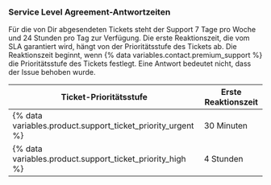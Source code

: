 ### Service Level Agreement-Antwortzeiten

Für die von Dir abgesendeten Tickets steht der Support 7 Tage pro Woche und 24 Stunden pro Tag zur Verfügung. Die erste Reaktionszeit, die vom SLA garantiert wird, hängt von der Prioritätsstufe des Tickets ab. Die Reaktionszeit beginnt, wenn {% data variables.contact.premium_support %} die Prioritätsstufe des Tickets festlegt. Eine Antwort bedeutet nicht, dass der Issue behoben wurde.

| Ticket-Prioritätsstufe                                        | Erste Reaktionszeit |
| ------------------------------------------------------------- | ------------------- |
| {% data variables.product.support_ticket_priority_urgent %} | 30 Minuten          |
| {% data variables.product.support_ticket_priority_high %}   | 4 Stunden           |
